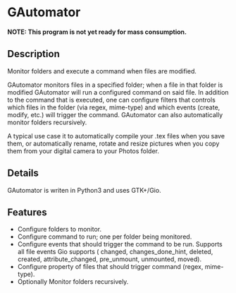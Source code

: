 # GAutomator

**NOTE: This program is not yet ready for mass consumption.**

## Description

Monitor folders and execute a command when files are modified.

GAutomator monitors files in a specified folder; when a file in that folder is
modified GAutomator will run a configured command on said file.  In addition to
the command that is executed, one can configure filters that controls which
files in the folder (via regex, mime-type) and which events (create, modify,
etc.) will trigger the command. GAutomator can also automatically monitor
folders recursively.

A typical use case it to automatically compile your .tex files when you save
them, or automatically rename, rotate and resize pictures when you copy them
from your digital camera to your Photos folder.

## Details

GAutomator is writen in Python3 and uses GTK+/Gio.

## Features

* Configure folders to monitor.
* Configure command to run; one per folder being monitored.
* Configure events that should trigger the command to be run. Supports all file
  events Gio supports ( changed, changes_done_hint, deleted, created,
  attribute_changed, pre_unmount, unmounted, moved).
* Configure property of files that should trigger command (regex, mime-type).
* Optionally Monitor folders recursively.
